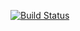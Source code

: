 [![Build Status](https://travis-ci.org/eiei0/made_assistant.svg?branch=master)](https://travis-ci.org/eiei0/made_assistant)
